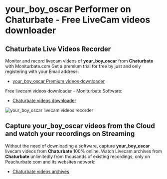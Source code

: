 # your_boy_oscar Performer on Chaturbate - Free LiveCam videos downloader

## Chaturbate Live Videos Recorder

Monitor and record livecam videos of **your_boy_oscar** from **Chaturbate** with Moniturbate.com
Get a premium trial for free by just and only registering with your Email address:
* [your_boy_oscar Premium videos downloader](https://moniturbate.com/request-demo-licence-key.html)

Free livecam videos downloader - Moniturbate Software:
* [Chaturbate videos downloader](https://moniturbate.com/moniturbate-download-software.html)

![your_boy_oscar livecam videos recorder](https://peachurnet.com/templates/moniturbate-software.png)


## Capture your_boy_oscar videos from the Cloud and watch your recordings on Streaming

Without the need of downloading a software, capture **your_boy_oscar** livecam videos from **Chaturbate** 100% online.
Watch Livecam archives from **Chaturbate** unlimitedly from thousands of existing recordings, only on Peachurbate.com and its websites network:
* [Chaturbate videos archives](https://peachurnet.com/)